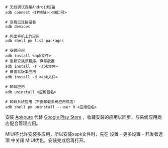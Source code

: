 ```
# 无线调试连接Android设备
adb connect <IP地址>:<端口号>

# 查看已连接设备
adb devices

# 列出手机上的应用
adb shell pm list packages

# 安装应用
adb install <apk文件>
# 重新安装该程序，保存数据
adb install -r <apk文件>
# 覆盖高版本应用
adb install -d <apk文件>

# 卸载应用
adb uninstall <应用包名>

# 卸载系统应用（不要卸载系统应用商店）
adb shell pm uninstall --user 0 <应用包名>
```

安装 [Apkpure](https://apkpure.com) 代替 [Google Play Store](https://play.google.com/store) ，收藏安装的应用以同步，与系统应用商店配合管理应用。

MIUI不允许安装多应用，所以安装xapk文件时，先在 设置 - 更多设置 - 开发者选项 中关闭 MIUI优化，安装完成后再打开。

